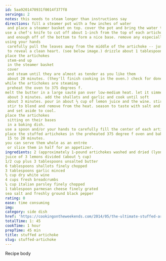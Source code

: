 ```yaml
---
id: 5aa9201470931f0014f377f8
servings: 2
notes: this needs to steam longer than instructions say
directions: fill a steamer pot with a few inches of water
 and place a steamer basket on top. cover the pot and bring the water to a boil. turn the heat to low and let it simmer.
use a chef's knife to cut off about 1-inch from the top of each artichoke
 and enough off of the bottom to form a nice base. remove any especially tough outer leaves and discard them. then use kitchen scissors to cut off the sharp tips of the leaves.
using your hands
 carefully pull the leaves away from the middle of the artichoke -- just enough so that you can see down to the choke. now use a spoon to reach down and gently scrape away and discard all of the fuzz
 to reveal a clean heart. (see below image.) drizzle about 1 tablespoon of the lemon juice over each one.
place the artichokes
 stem-end up
 in the steamer basket
 cover
 and steam until they are almost as tender as you like them
 about 20 minutes. (they'll finish cooking in the oven.) check for doneness by pulling off an outer leaf — it should come off fairly easily. set them aside to cool.
while the artichokes are steaming
 preheat the oven to 375 degrees f.
melt the butter in a large sauté pan over low-medium heat. let it simmer until it begins to brown
 about 3 minutes. add the shallots and garlic and cook until soft
 about 3 minutes. pour in about ⅓ cup of lemon juice and the wine. stir and let this simmer on low heat for about 4 minutes. add the bread crumbs and parsley
 stir to blend and remove from the heat. season to taste with salt and pepper (here's how)
 and set aside to cool.
place the artichokes
 sitting on their bases
 in a baking dish.
use a spoon and/or your hands to carefully fill the center of each artichoke with the stuffing -- fill it to maximum capacity! then fill all of the spaces between the leaves as much as possible. sprinkle the top of each one with about half of the parmesan.
place the stuffed artichokes in the preheated 375 degree f oven and bake until the breadcrumbs are golden and the cheese has melted
 15 to 20 minutes.
you can serve them whole as an entrée
 or slice them in half for an appetizer.
ingredients: 2 (approximately 1-pound artichokes washed and dried (lyons if possible)
juice of 3 lemons divided (about ½ cup)
1/2 cup plus 3 tablespoons unsalted butter
6 tablespoons shallots finely chopped
3 tablespoons garlic minced
⅓ cup dry white wine
4 cups fresh breadcrumbs
¼ cup italian parsley finely chopped
1 tablespoon parmesan cheese finely grated
sea salt and freshly ground black pepper
rating: 0
ease: time consuming
img:
category: side dish
href: 'https://cookingontheweekends.com/2014/05/the-ultimate-stuffed-artichoke-recipe/'
totalTime: 1: 45
cookTime: 1 hour
prepTime: 45 min
title: stuffed artichoke
slug: stuffed-artichoke
---
```

Recipe body